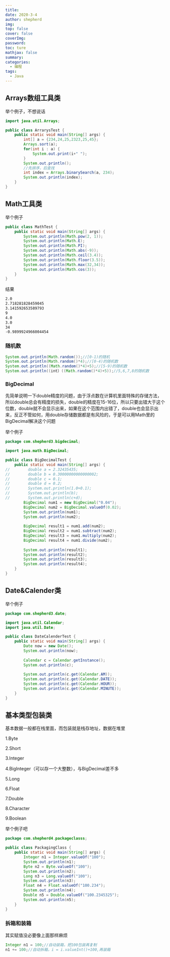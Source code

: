 ```yaml
---
title: 
date: 2020-3-4
author: shepherd
img: 
top: false
cover: false
coverImg: 
password:
toc: ture
mathjax: false
summary: 
categories: 
  - 编程
tags:
  - Java
---
```


## Arrays数组工具类

举个例子，不想说话

```java
import java.util.Arrays;

public class ArrarysTest {
    public static void main(String[] args) {
        int[] a = {234,24,25,2323,25,45};
        Arrays.sort(a);
        for(int i : a) {
            System.out.print(i+" ");
        }
        System.out.println();
        //先排序，后查找
        int index = Arrays.binarySearch(a, 234);
        System.out.println(index);
    }
}
```

## Math工具类

举个例子

```java
public class MathTest {
    public static void main(String[] args) {
        System.out.println(Math.pow(2, 1));
        System.out.println(Math.E);
        System.out.println(Math.PI);
        System.out.println(Math.abs(-9));
        System.out.println(Math.ceil(3.4));
        System.out.println(Math.floor(3.5));
        System.out.println(Math.max(32,34));
        System.out.println(Math.cos(3));
    }
}
```

结果

```bash
2.0
2.718281828459045
3.141592653589793
9
4.0
3.0
34
-0.9899924966004454
```

### 随机数

```java
System.out.println(Math.random());//[0-1)的随机
System.out.println(Math.random()*4);//[0-4)的随机数
System.out.println((Math.random()*4)+5);//[5-9)的随机数
System.out.println((int）((Math.random()*4)+5));//5,6,7,8的随机数
```

### BigDecimal

先简单说明一下double精度的问题，由于浮点数在计算机里面特殊的存储方法，所以double总会有精度的损失，double的精度在15-16位，所以只要出错大于这个位数，double就不会显示出来，如果在这个范围内出错了，double也会显示出来，反正不管如何，用double存储数据都是有风险的，于是可以用Math里的BigDecimal解决这个问题

举个例子

```java
package com.shepherd3.bigdecimal;

import java.math.BigDecimal;

public class BigDecimalTest {
    public static void main(String[] args) {      
//        double a = 2.32435435;
//        double b = 0.30000000000000002;
//        double c = 0.1;
//        double d = 0.2;
//        System.out.println(1.0+0.1);
//        System.out.println(b);
//        System.out.println(c+d);
        BigDecimal num1 = new BigDecimal("0.04");
        BigDecimal num2 = BigDecimal.valueOf(0.02);
        System.out.println(num1);
        System.out.println(num2);
        
        BigDecimal result1 = num1.add(num2);
        BigDecimal result2 = num1.subtract(num2);
        BigDecimal result3 = num1.multiply(num2);
        BigDecimal result4 = num1.divide(num2);
        
        System.out.println(result1);
        System.out.println(result2);
        System.out.println(result3);
        System.out.println(result4);
    }
}
```

## Date&Calender类

举个例子

```java
package com.shepherd3.date;

import java.util.Calendar;
import java.util.Date;

public class DateCalenderTest {
    public static void main(String[] args) {
        Date now = new Date();
        System.out.println(now);
        
        Calendar c = Calendar.getInstance();
        System.out.println(c);
        
        System.out.println(c.get(Calendar.AM));
        System.out.println(c.get(Calendar.DATE));
        System.out.println(c.get(Calendar.HOUR));
        System.out.println(c.get(Calendar.MINUTE));
    }
}
```

## 基本类型包装类

基本数据一般都在栈里面，而包装就是栈存地址，数据在堆里

1.Byte

2.Short

3.Integer

4.BigInteger（可以存一个大整数），与BigDecimal差不多

5.Long

6.Float

7.Double

8.Character

9.Boolean

举个例子吧

```java
package com.shepherd4.packageclasss;

public class PackagingClass {
    public static void main(String[] args) {
        Integer n1 = Integer.valueOf("100");
        System.out.println(n1);
        Byte n2 = Byte.valueOf("100");
        System.out.println(n2);
        Long n3 = Long.valueOf("100");
        System.out.println(n3);
        Float n4 = Float.valueOf("100.234");
        System.out.println(n4);
        Double n5 = Double.valueOf("100.2345325");
        System.out.println(n5);
    }
}
```

### 拆箱和装箱

其实赋值没必要像上面那样麻烦

```java
Integer n1 = 100;//自动装箱，把100包装再复制
n1 += 100;//自动拆箱，i = i.valueInt()+100,再装箱
```

